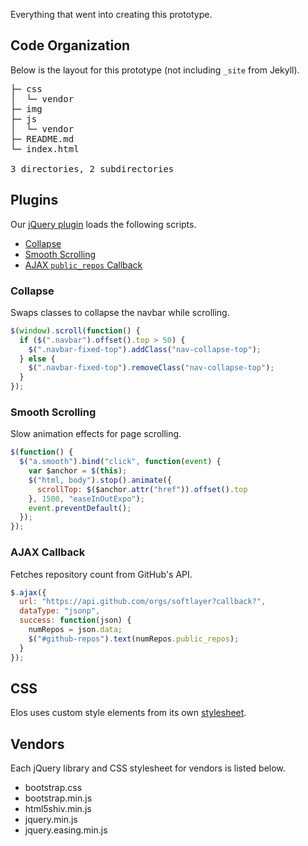Everything that went into creating this prototype.

## Code Organization

Below is the layout for this prototype (not including `_site` from Jekyll).

<pre>
├─ css
│  └─ vendor
├─ img
├─ js
│  └─ vendor
├─ README.md
└─ index.html

3 directories, 2 subdirectories
</pre>

## Plugins

Our [jQuery plugin](https://raw.githubusercontent.com/caleorourke/elos/gh-pages/prototype2/js/softlayer.engineering.js) loads the following scripts.

* [Collapse](#collapse)
* [Smooth Scrolling](#smooth-scrolling)
* [AJAX `public_repos` Callback](#ajax-callback)

### Collapse

Swaps classes to collapse the navbar while scrolling.

~~~js
$(window).scroll(function() {
  if ($(".navbar").offset().top > 50) {
    $(".navbar-fixed-top").addClass("nav-collapse-top");
  } else {
    $(".navbar-fixed-top").removeClass("nav-collapse-top");
  }
});
~~~

### Smooth Scrolling

Slow animation effects for page scrolling.

~~~js
$(function() {
  $("a.smooth").bind("click", function(event) {
    var $anchor = $(this);
    $("html, body").stop().animate({
      scrollTop: $($anchor.attr("href")).offset().top
    }, 1500, "easeInOutExpo");
    event.preventDefault();
  });
});
~~~

### AJAX Callback

Fetches repository count from GitHub's API.

~~~js
$.ajax({
  url: "https://api.github.com/orgs/softlayer?callback?",
  dataType: "jsonp",
  success: function(json) {
    numRepos = json.data;
    $("#github-repos").text(numRepos.public_repos);
  }
});
~~~

## CSS

Elos uses custom style elements from its own [stylesheet](https://raw.githubusercontent.com/caleorourke/elos/gh-pages/prototype2/css/softlayer.engineering.css).

## Vendors

Each jQuery library and CSS stylesheet for vendors is listed below.

* bootstrap.css
* bootstrap.min.js
* html5shiv.min.js
* jquery.min.js
* jquery.easing.min.js
